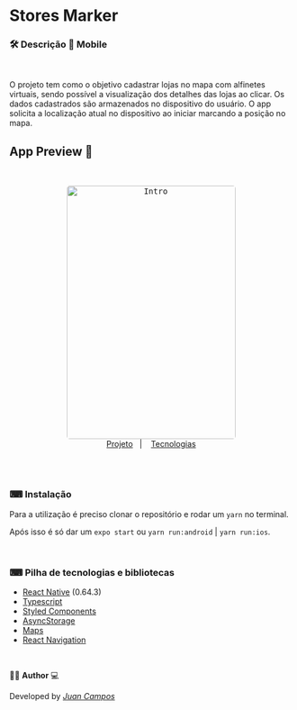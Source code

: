 <h1>
 Stores Marker
</h1>

### 🛠  Descrição  📲 Mobile

</br>

O projeto tem como o objetivo  cadastrar lojas no mapa com alfinetes virtuais, sendo possível a visualização dos detalhes das lojas ao clicar. Os dados cadastrados são armazenados no dispositivo do usuário. O app solicita a localização atual no dispositivo ao iniciar marcando a posição no mapa.


## App Preview 📱
</br>

<p align="center">
  <kbd>
 <img width="300" style="border-radius: 5px" height="450" src="https://media.giphy.com/media/vnZSRX9RwhUs3WbiJG/giphy.gif" alt="Intro"> 
  </kbd>
  </br>
  <a href="#-projeto">Projeto</a>&nbsp;&nbsp;&nbsp;|&nbsp;&nbsp;&nbsp;
  <a href="#rocket-tecnologias">Tecnologias</a>
</p>
</br>
</br>

### ⌨ Instalação
Para a utilização é preciso clonar o repositório e rodar um `yarn` no terminal.

Após isso é só dar um `expo start` ou `yarn run:android` | `yarn run:ios`.

</br>

### ⌨ Pilha de tecnologias e bibliotecas

-   [React Native](https://github.com/facebook/react-native) (0.64.3)
-   [Typescript](https://www.typescriptlang.org/)
-   [Styled Components](https://www.styled-components.com/)
-   [AsyncStorage](https://reactnative.dev/docs/asyncstorage)
-   [Maps](https://github.com/react-native-maps/react-native-maps)
-   [React Navigation ](https://reactnavigation.org/)


</br>

👨‍💻 **Author** 💻

Developed by [_Juan Campos_](https://www.linkedin.com/in/juancampos-ferreira/)

